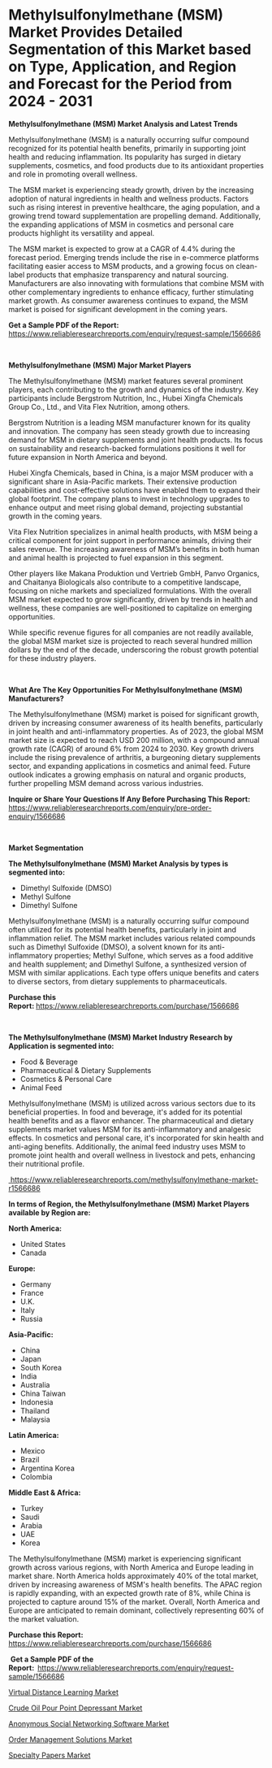 <p><h1>Methylsulfonylmethane (MSM) Market Provides Detailed Segmentation of this Market based on Type, Application, and Region and Forecast for the Period from 2024 - 2031</h1></p><p><strong>Methylsulfonylmethane (MSM) Market Analysis and Latest Trends</strong></p>
<p><p>Methylsulfonylmethane (MSM) is a naturally occurring sulfur compound recognized for its potential health benefits, primarily in supporting joint health and reducing inflammation. Its popularity has surged in dietary supplements, cosmetics, and food products due to its antioxidant properties and role in promoting overall wellness.</p><p>The MSM market is experiencing steady growth, driven by the increasing adoption of natural ingredients in health and wellness products. Factors such as rising interest in preventive healthcare, the aging population, and a growing trend toward supplementation are propelling demand. Additionally, the expanding applications of MSM in cosmetics and personal care products highlight its versatility and appeal.</p><p>The MSM market is expected to grow at a CAGR of 4.4% during the forecast period. Emerging trends include the rise in e-commerce platforms facilitating easier access to MSM products, and a growing focus on clean-label products that emphasize transparency and natural sourcing. Manufacturers are also innovating with formulations that combine MSM with other complementary ingredients to enhance efficacy, further stimulating market growth. As consumer awareness continues to expand, the MSM market is poised for significant development in the coming years.</p></p>
<p><strong>Get a Sample PDF of the Report:&nbsp;</strong> <a href="https://www.reliableresearchreports.com/enquiry/request-sample/1566686?utm_campaign=8&utm_medium=2&utm_source=Github&utm_content=ia&utm_term=26122024&utm_id=methylsulfonylmethane-msm">https://www.reliableresearchreports.com/enquiry/request-sample/1566686</a></p>
<p>&nbsp;</p>
<p><strong>Methylsulfonylmethane (MSM) Major Market Players</strong></p>
<p><p>The Methylsulfonylmethane (MSM) market features several prominent players, each contributing to the growth and dynamics of the industry. Key participants include Bergstrom Nutrition, Inc., Hubei Xingfa Chemicals Group Co., Ltd., and Vita Flex Nutrition, among others.</p><p>Bergstrom Nutrition is a leading MSM manufacturer known for its quality and innovation. The company has seen steady growth due to increasing demand for MSM in dietary supplements and joint health products. Its focus on sustainability and research-backed formulations positions it well for future expansion in North America and beyond.</p><p>Hubei Xingfa Chemicals, based in China, is a major MSM producer with a significant share in Asia-Pacific markets. Their extensive production capabilities and cost-effective solutions have enabled them to expand their global footprint. The company plans to invest in technology upgrades to enhance output and meet rising global demand, projecting substantial growth in the coming years.</p><p>Vita Flex Nutrition specializes in animal health products, with MSM being a critical component for joint support in performance animals, driving their sales revenue. The increasing awareness of MSM’s benefits in both human and animal health is projected to fuel expansion in this segment.</p><p>Other players like Makana Produktion und Vertrieb GmbH, Panvo Organics, and Chaitanya Biologicals also contribute to a competitive landscape, focusing on niche markets and specialized formulations. With the overall MSM market expected to grow significantly, driven by trends in health and wellness, these companies are well-positioned to capitalize on emerging opportunities.</p><p>While specific revenue figures for all companies are not readily available, the global MSM market size is projected to reach several hundred million dollars by the end of the decade, underscoring the robust growth potential for these industry players.</p></p>
<p>&nbsp;</p>
<p><strong>What Are The Key Opportunities For Methylsulfonylmethane (MSM) Manufacturers?</strong></p>
<p><p>The Methylsulfonylmethane (MSM) market is poised for significant growth, driven by increasing consumer awareness of its health benefits, particularly in joint health and anti-inflammatory properties. As of 2023, the global MSM market size is expected to reach USD 200 million, with a compound annual growth rate (CAGR) of around 6% from 2024 to 2030. Key growth drivers include the rising prevalence of arthritis, a burgeoning dietary supplements sector, and expanding applications in cosmetics and animal feed. Future outlook indicates a growing emphasis on natural and organic products, further propelling MSM demand across various industries.</p></p>
<p><strong>Inquire or Share Your Questions If Any Before Purchasing This Report:</strong> <a href="https://www.reliableresearchreports.com/enquiry/pre-order-enquiry/1566686?utm_campaign=8&utm_medium=2&utm_source=Github&utm_content=ia&utm_term=26122024&utm_id=methylsulfonylmethane-msm">https://www.reliableresearchreports.com/enquiry/pre-order-enquiry/1566686</a></p>
<p>&nbsp;</p>
<p><strong>Market Segmentation</strong></p>
<p><strong>The Methylsulfonylmethane (MSM) Market Analysis by types is segmented into:</strong></p>
<p><ul><li>Dimethyl Sulfoxide (DMSO)</li><li>Methyl Sulfone</li><li>Dimethyl Sulfone</li></ul></p>
<p><p>Methylsulfonylmethane (MSM) is a naturally occurring sulfur compound often utilized for its potential health benefits, particularly in joint and inflammation relief. The MSM market includes various related compounds such as Dimethyl Sulfoxide (DMSO), a solvent known for its anti-inflammatory properties; Methyl Sulfone, which serves as a food additive and health supplement; and Dimethyl Sulfone, a synthesized version of MSM with similar applications. Each type offers unique benefits and caters to diverse sectors, from dietary supplements to pharmaceuticals.</p></p>
<p><strong>Purchase this Report:&nbsp;</strong><a href="https://www.reliableresearchreports.com/purchase/1566686?utm_campaign=8&utm_medium=2&utm_source=Github&utm_content=ia&utm_term=26122024&utm_id=methylsulfonylmethane-msm">https://www.reliableresearchreports.com/purchase/1566686</a></p>
<p>&nbsp;</p>
<p><strong>The Methylsulfonylmethane (MSM) Market Industry Research by Application is segmented into:</strong></p>
<p><ul><li>Food & Beverage</li><li>Pharmaceutical & Dietary Supplements</li><li>Cosmetics & Personal Care</li><li>Animal Feed</li></ul></p>
<p><p>Methylsulfonylmethane (MSM) is utilized across various sectors due to its beneficial properties. In food and beverage, it's added for its potential health benefits and as a flavor enhancer. The pharmaceutical and dietary supplements market values MSM for its anti-inflammatory and analgesic effects. In cosmetics and personal care, it's incorporated for skin health and anti-aging benefits. Additionally, the animal feed industry uses MSM to promote joint health and overall wellness in livestock and pets, enhancing their nutritional profile.</p></p>
<p><a href="https://www.reliableresearchreports.com/methylsulfonylmethane-market-r1566686?utm_campaign=8&utm_medium=2&utm_source=Github&utm_content=ia&utm_term=26122024&utm_id=methylsulfonylmethane-msm">&nbsp;https://www.reliableresearchreports.com/methylsulfonylmethane-market-r1566686</a></p>
<p><strong>In terms of Region, the Methylsulfonylmethane (MSM) Market Players available by Region are:</strong></p>
<p>
    <p> <strong> North America: </strong>
        <ul>
            <li>United States</li>
            <li>Canada</li>
        </ul>
        </p> 
    <p> <strong> Europe: </strong>
        <ul>
            <li>Germany</li>
            <li>France</li>
            <li>U.K.</li>
            <li>Italy</li>
            <li>Russia</li>
        </ul>
        </p> 
    <p> <strong> Asia-Pacific: </strong>
        <ul>
            <li>China</li>
            <li>Japan</li>
            <li>South Korea</li>
            <li>India</li>
            <li>Australia</li>
            <li>China Taiwan</li>
            <li>Indonesia</li>
            <li>Thailand</li>
            <li>Malaysia</li>
        </ul>
        </p> 
    <p> <strong> Latin America: </strong>
        <ul>
            <li>Mexico</li>
            <li>Brazil</li>
            <li>Argentina Korea</li>
            <li>Colombia</li>
        </ul>
        </p> 
    <p> <strong> Middle East & Africa: </strong>
        <ul>
            <li>Turkey</li>
            <li>Saudi</li>
            <li>Arabia</li>
            <li>UAE</li>
            <li>Korea</li>
        </ul>
    </p>
    </p>
<p><p>The Methylsulfonylmethane (MSM) market is experiencing significant growth across various regions, with North America and Europe leading in market share. North America holds approximately 40% of the total market, driven by increasing awareness of MSM's health benefits. The APAC region is rapidly expanding, with an expected growth rate of 8%, while China is projected to capture around 15% of the market. Overall, North America and Europe are anticipated to remain dominant, collectively representing 60% of the market valuation.</p></p>
<p><strong>Purchase this Report: </strong><a href="https://www.reliableresearchreports.com/purchase/1566686?utm_campaign=8&utm_medium=2&utm_source=Github&utm_content=ia&utm_term=26122024&utm_id=methylsulfonylmethane-msm">https://www.reliableresearchreports.com/purchase/1566686</a></p>
<p>&nbsp;<strong>Get a Sample PDF of the Report:&nbsp;&nbsp;</strong><a href="https://www.reliableresearchreports.com/enquiry/request-sample/1566686?utm_campaign=8&utm_medium=2&utm_source=Github&utm_content=ia&utm_term=26122024&utm_id=methylsulfonylmethane-msm">https://www.reliableresearchreports.com/enquiry/request-sample/1566686</a></p>
<p><strong></strong></p>
<p><p><a href="https://www.linkedin.com/pulse/virtual-distance-learning-market-analysis-report-2024-2031-projected-tz85e?utm_campaign=8&utm_medium=2&utm_source=Github&utm_content=ia&utm_term=26122024&utm_id=methylsulfonylmethane-msm">Virtual Distance Learning Market</a></p><p><a href="https://www.linkedin.com/pulse/c-glance-reports-anmec?utm_campaign=8&utm_medium=2&utm_source=Github&utm_content=ia&utm_term=26122024&utm_id=methylsulfonylmethane-msm">Crude Oil Pour Point Depressant Market</a></p><p><a href="https://github.com/mcfred89/Market-Research-Report-List-1/blob/main/anonymous-social-networking-software-market.md?utm_campaign=8&utm_medium=2&utm_source=Github&utm_content=ia&utm_term=26122024&utm_id=methylsulfonylmethane-msm">Anonymous Social Networking Software Market</a></p><p><a href="https://www.linkedin.com/pulse/order-management-solutions-market-research-report-business-kupfe?utm_campaign=8&utm_medium=2&utm_source=Github&utm_content=ia&utm_term=26122024&utm_id=methylsulfonylmethane-msm">Order Management Solutions Market</a></p><p><a href="https://github.com/wileonie19657/Market-Research-Report-List-1/blob/main/specialty-papers-market.md?utm_campaign=8&utm_medium=2&utm_source=Github&utm_content=ia&utm_term=26122024&utm_id=methylsulfonylmethane-msm">Specialty Papers Market</a></p></p>